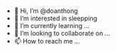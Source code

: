 - 👋 Hi, I’m @doanthong
- 👀 I’m interested in sleepping
- 🌱 I’m currently learning ...
- 💞️ I’m looking to collaborate on ...
- 📫 How to reach me ...

<!---
doanthong/doanthong is a ✨ special ✨ repository because its `README.md` (this file) appears on your GitHub profile.
You can click the Preview link to take a look at your changes.
--->
